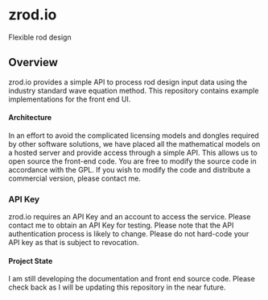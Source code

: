 # zrod.io
Flexible rod design

## Overview
zrod.io provides a simple API to process rod design input data using the industry standard wave equation method. This repository contains example implementations for the front end UI.

#### Architecture
In an effort to avoid the complicated licensing models and dongles required by other software solutions, we have placed all the mathematical models on a hosted server and provide access through a simple API. This allows us to open source the front-end code. You are free to modify the source code in accordance with the GPL. If you wish to modify the code and distribute a commercial version, please contact me.

### API Key
zrod.io requires an API Key and an account to access the service. Please contact me to obtain an API Key for testing. Please note that the API authentication process is likely to change. Please do not hard-code your API key as that is subject to revocation.


#### Project State
I am still developing the documentation and front end source code. Please check back as I will be updating this repository in the near future.
